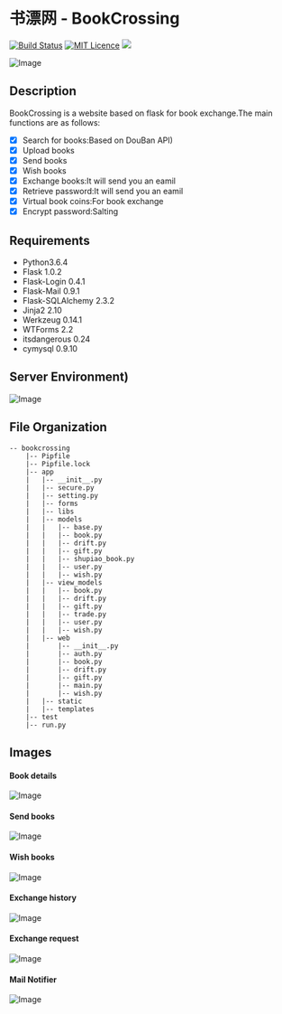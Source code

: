 # 书漂网 - BookCrossing
[![Build Status](https://travis-ci.org/mtianyan/hexoBlog-Github.svg?branch=master)](https://travis-ci.org/mtianyan/hexoBlog-Github)
[![MIT Licence](https://badges.frapsoft.com/os/mit/mit.svg?v=103)](https://opensource.org/licenses/mit-license.php)
![](https://img.shields.io/badge/language-python-orange.svg)

![Image](img/index.PNG)
## Description
BookCrossing is a website based on flask for book exchange.The main functions are as follows:  

- [x] Search for books:Based on DouBan API)
- [x] Upload books
- [x] Send books
- [x] Wish books
- [x] Exchange books:It will send you an eamil
- [x] Retrieve password:It will send you an eamil
- [x] Virtual book coins:For book exchange
- [x] Encrypt password:Salting

## Requirements
* Python3.6.4
* Flask 1.0.2
* Flask-Login 0.4.1
* Flask-Mail 0.9.1
* Flask-SQLAlchemy 2.3.2
* Jinja2 2.10
* Werkzeug 0.14.1
* WTForms 2.2
* itsdangerous 0.24
* cymysql 0.9.10

## Server Environment)
![Image](img/server.PNG)

## File Organization
```
-- bookcrossing
    |-- Pipfile
    |-- Pipfile.lock
    |-- app
    |   |-- __init__.py
    |   |-- secure.py
    |   |-- setting.py
    |   |-- forms
    |   |-- libs
    |   |-- models
    |   |   |-- base.py
    |   |   |-- book.py
    |   |   |-- drift.py
    |   |   |-- gift.py
    |   |   |-- shupiao_book.py
    |   |   |-- user.py
    |   |   |-- wish.py
    |   |-- view_models
    |   |   |-- book.py
    |   |   |-- drift.py
    |   |   |-- gift.py
    |   |   |-- trade.py
    |   |   |-- user.py
    |   |   |-- wish.py
    |   |-- web
    |       |-- __init__.py
    |       |-- auth.py
    |       |-- book.py
    |       |-- drift.py
    |       |-- gift.py
    |       |-- main.py
    |       |-- wish.py
    |   |-- static
    |   |-- templates
    |-- test
    |-- run.py
```

##  Images
#### Book details
![Image](img/detail.PNG)
#### Send books 
![Image](img/gift.PNG)
#### Wish books
![Image](img/wish.PNG)
#### Exchange history 
![Image](img/history.PNG)
#### Exchange request
![Image](img/request.PNG)
#### Mail Notifier
![Image](img/email.PNG)




